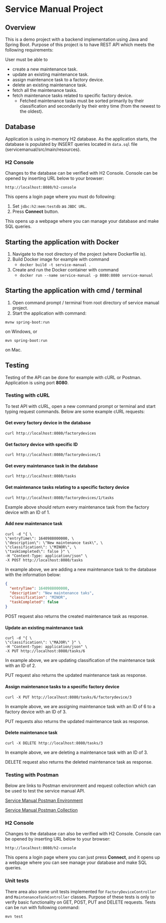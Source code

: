 # Service Manual Project

## Overview
This is a demo project with a backend implementation using Java and Spring Boot.
Purpose of this project is to have REST API which meets the following requirements:

User must be able to

* create a new maintenance task.
* update an existing maintenance task.
* assign maintenance task to a factory device.
* delete an existing maintenance task.
* fetch all the maintenance tasks.
* fetch maintenance tasks related to specific factory device.
  * Fetched maintenance tasks must be sorted primarily by their classification and secondarily by their entry time
(from the newest to the oldest).

## Database
Application is using in-memory H2 database.
As the application starts, the database is populated by INSERT queries located in `data.sql` file
(servicemanual/src/main/resources).

### H2 Console
Changes to the database can be verified with H2 Console.
Console can be opened by inserting URL below to your browser:

`http://localhost:8080/h2-console`

This opens a login page where you must do following:

1. Set `jdbc:h2:mem:testdb` as `JBDC URL`.
2. Press **Connect** button.

This opens up a webpage where you can manage your database and make SQL queries.

## Starting the application with Docker

1. Navigate to the root directory of the project (where Dockerfile is).
2. Build Docker image for example with command 
    - `docker build -t service-manual .`
3. Create and run the Docker container with command
    - `docker run --name service-manual -p 8080:8080 service-manual`

## Starting the application with cmd / terminal

1. Open command prompt / terminal from root directory of service manual project.
2. Start the application with command:
```
mvnw spring-boot:run
```
on Windows, or
```
mvn spring-boot:run
```
on Mac.

## Testing

Testing of the API can be done for example with cURL or Postman.
Application is using port **8080**.

### Testing with cURL

To test API with cURL, open a new command prompt or terminal and start typing request commands.
Below are some example cURL requests:

#### Get every factory device in the database
```
curl http://localhost:8080/factorydevices
```

#### Get factory device with specific ID
```
curl http://localhost:8080/factorydevices/1
```

#### Get every maintenance task in the database
```
curl http://localhost:8080/tasks
```

#### Get maintenance tasks relating to a specific factory device
```
curl http://localhost:8080/factorydevices/1/tasks
```
Example above should return every maintenance task from the factory device with an ID of 1.

#### Add new maintenance task
```
curl -d "{ \
\"entryTime\": 1640988000000, \
\"description\": \"New maintenance task\", \
\"classification\": \"MINOR\", \
\"taskCompleted\": false }" \
-H "Content-Type: application/json" \
-X POST http://localhost:8080/tasks
```
In example above, we are adding a new maintenance task to the database with the information below:

```json
{
  "entryTime": 1640988000000,
  "description": "New maintenance taks",
  "classification": "MINOR",
  "taskCompleted": false
}
```
POST request also returns the created maintenance task as response.

#### Update an existing maintenance task
```
curl -d "{ \
\"classification\": \"MAJOR\" }" \
-H "Content-Type: application/json" \
-X PUT http://localhost:8080/tasks/6
```
In example above, we are updating classification of the maintenance task with an ID of 2.

PUT request also returns the updated maintenance task as response.

#### Assign maintenance tasks to a specific factory device
```
curl -X PUT http://localhost:8080/tasks/6/factorydevice/3
```
In example above, we are assigning maintenance task with an ID of 6 to a factory device with an ID of 3.

PUT requests also returns the updated maintenance task as response.

#### Delete maintenance task
```
curl -X DELETE http://localhost:8080/tasks/3
```
In example above, we are deleting a maintenance task with an ID of 3.

DELETE request also returns the deleted maintenance task as response.

### Testing with Postman

Below are links to Postman environment and request collection which can be used to test the service manual API.

[Service Manual Postman Environment](https://github.com/jessekhuttunen/service-manual/blob/main/postman/service-manual.postman_environment.json)

[Service Manual Postman Collection](https://github.com/jessekhuttunen/service-manual/blob/main/postman/service-manual.postman_collection.json)

### H2 Console
Changes to the database can also be verified with H2 Console.
Console can be opened by inserting URL below to your browser:

`http://localhost:8080/h2-console`

This opens a login page where you can just press **Connect**,
and it opens up a webpage where you can see manage your database and make SQL queries.

### Unit tests
There area also some unit tests implemented for `FactoryDeviceController` and `MaintenanceTaskController` classes.
Purpose of these tests is only to verify basic functionality on GET, POST, PUT and DELETE requests.
Tests can be run with following command:

```
mvn test
```